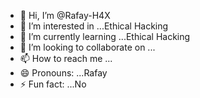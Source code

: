 - 👋 Hi, I’m @Rafay-H4X
- 👀 I’m interested in ...Ethical Hacking
- 🌱 I’m currently learning ...Ethical Hacking
- 💞️ I’m looking to collaborate on ...
- 📫 How to reach me ...
- 😄 Pronouns: ...Rafay
- ⚡ Fun fact: ...No

<!---
Rafay-H4X/Rafay-H4X is a ✨ special ✨ repository because its `README.md` (this file) appears on your GitHub profile.
You can click the Preview link to take a look at your changes.
--->
